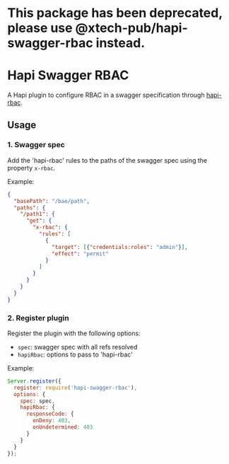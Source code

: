 # This package has been deprecated, please use @xtech-pub/hapi-swagger-rbac instead.

# Hapi Swagger RBAC

A Hapi plugin to configure RBAC in a swagger specification through [hapi-rbac](https://github.com/franciscogouveia/hapi-rbac).

## Usage

### 1. Swagger spec

Add the 'hapi-rbac' rules to the paths of the swagger spec using the property `x-rbac`.

Example:

```json
{
  "basePath": "/bae/path",
  "paths": {
    "/path1": {
      "get": {
        "x-rbac": {
          "rules": [
            {
              "target": [{"credentials:roles": "admin"}],
              "effect": "permit"
            }
          ]
        }
      }
    }
  }
}
```

### 2. Register plugin

Register the plugin with the following options:

* `spec`: swagger spec with all refs resolved
* `hapiRbac`: options to pass to 'hapi-rbac'

Example:

```js
Server.register({
  register: require('hapi-swagger-rbac'),
  options: {
    spec: spec,
    hapiRbac: {
      responseCode: {
        onDeny: 403,
        onUndetermined: 403
      }
    }
  }
});
```
